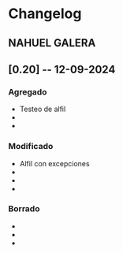 # Changelog

## NAHUEL GALERA

## [0.20] -- 12-09-2024

### Agregado
-   Testeo de alfil
-   
-   

### Modificado
-   Alfil con excepciones
-   
-   
-   

### Borrado
-   
- 
- 

